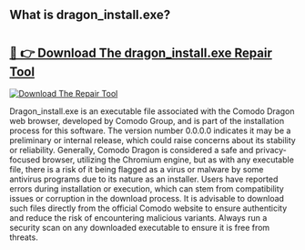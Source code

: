 ## What is dragon_install.exe? 

# <h2><a href="https://exedetect.com/download.php?dragon_install.exe">🔗 👉 Download The dragon_install.exe Repair Tool</a></h2>

[![Download The Repair Tool](https://exedetect.com/download-button.jpg)](https://exedetect.com/download.php?dragon_install.exe)

Dragon_install.exe is an executable file associated with the Comodo Dragon web browser, developed by Comodo Group, and is part of the installation process for this software. The version number 0.0.0.0 indicates it may be a preliminary or internal release, which could raise concerns about its stability or reliability. Generally, Comodo Dragon is considered a safe and privacy-focused browser, utilizing the Chromium engine, but as with any executable file, there is a risk of it being flagged as a virus or malware by some antivirus programs due to its nature as an installer. Users have reported errors during installation or execution, which can stem from compatibility issues or corruption in the download process. It is advisable to download such files directly from the official Comodo website to ensure authenticity and reduce the risk of encountering malicious variants. Always run a security scan on any downloaded executable to ensure it is free from threats.